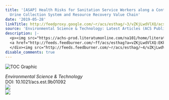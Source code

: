 ```yaml
---
title: '[ASAP] Health Risks for Sanitation Service Workers along a Container-Based
  Urine Collection System and Resource Recovery Value Chain'
date: '2019-05-28'
linkTitle: http://feedproxy.google.com/~r/acs/esthag/~3/vZKjLwdVlXQ/acs.est.9b01092
source: 'Environmental Science & Technology: Latest Articles (ACS Publications)'
description: |-
  <p><img src="https://achs-prod.literatumonline.com/na101/home/literatum/publisher/achs/journals/content/esthag/0/esthag.ahead-of-print/acs.est.9b01092/20190528/images/medium/es-2019-01092t_0001.gif" alt="TOC Graphic"/></p><div><cite>Environmental Science & Technology</cite></div><div>DOI: 10.1021/acs.est.9b01092</div><div class="feedflare">
  <a href="http://feeds.feedburner.com/~ff/acs/esthag?a=vZKjLwdVlXQ:EKkcFk586Pk:yIl2AUoC8zA"><img src="http://feeds.feedburner.com/~ff/acs/esthag?d=yIl2AUoC8zA" border="0"></img></a>
  </div><img src="http://feeds.feedburner.com/~r/acs/esthag/~4/vZKjLwdVlXQ" ...
disable_comments: true
---
```

<p><img src="https://achs-prod.literatumonline.com/na101/home/literatum/publisher/achs/journals/content/esthag/0/esthag.ahead-of-print/acs.est.9b01092/20190528/images/medium/es-2019-01092t_0001.gif" alt="TOC Graphic"/></p><div><cite>Environmental Science & Technology</cite></div><div>DOI: 10.1021/acs.est.9b01092</div><div class="feedflare">
<a href="http://feeds.feedburner.com/~ff/acs/esthag?a=vZKjLwdVlXQ:EKkcFk586Pk:yIl2AUoC8zA"><img src="http://feeds.feedburner.com/~ff/acs/esthag?d=yIl2AUoC8zA" border="0"></img></a>
</div><img src="http://feeds.feedburner.com/~r/acs/esthag/~4/vZKjLwdVlXQ" ...